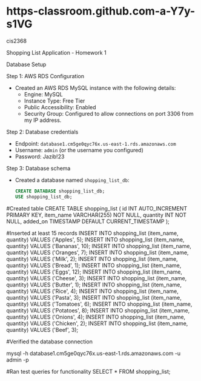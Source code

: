 # https-classroom.github.com-a-Y7y-s1VG
cis2368

 Shopping List Application - Homework 1

Database Setup

Step 1: AWS RDS Configuration
- Created an AWS RDS MySQL instance with the following details:
  - Engine: MySQL
  - Instance Type: Free Tier
  - Public Accessibility: Enabled
  - Security Group: Configured to allow connections on port 3306 from my IP address.

Step 2: Database credentials
- Endpoint: `database1.cm5ge0qyc76x.us-east-1.rds.amazonaws.com`
- Username: `admin` (or the username you configured)
- Password: Jazib!23

Step 3: Database schema
- Created a database named `shopping_list_db`:
  ```sql
  CREATE DATABASE shopping_list_db;
  USE shopping_list_db;

#Created table
CREATE TABLE shopping_list (
    id INT AUTO_INCREMENT PRIMARY KEY,
    item_name VARCHAR(255) NOT NULL,
    quantity INT NOT NULL,
    added_on TIMESTAMP DEFAULT CURRENT_TIMESTAMP
);

#Inserted at least 15 records
INSERT INTO shopping_list (item_name, quantity) VALUES ('Apples', 5);
INSERT INTO shopping_list (item_name, quantity) VALUES ('Bananas', 10);
INSERT INTO shopping_list (item_name, quantity) VALUES ('Oranges', 7);
INSERT INTO shopping_list (item_name, quantity) VALUES ('Milk', 2);
INSERT INTO shopping_list (item_name, quantity) VALUES ('Bread', 1);
INSERT INTO shopping_list (item_name, quantity) VALUES ('Eggs', 12);
INSERT INTO shopping_list (item_name, quantity) VALUES ('Cheese', 3);
INSERT INTO shopping_list (item_name, quantity) VALUES ('Butter', 1);
INSERT INTO shopping_list (item_name, quantity) VALUES ('Rice', 4);
INSERT INTO shopping_list (item_name, quantity) VALUES ('Pasta', 3);
INSERT INTO shopping_list (item_name, quantity) VALUES ('Tomatoes', 6);
INSERT INTO shopping_list (item_name, quantity) VALUES ('Potatoes', 8);
INSERT INTO shopping_list (item_name, quantity) VALUES ('Onions', 4);
INSERT INTO shopping_list (item_name, quantity) VALUES ('Chicken', 2);
INSERT INTO shopping_list (item_name, quantity) VALUES ('Beef', 3);

#Verified the database connection

mysql -h database1.cm5ge0qyc76x.us-east-1.rds.amazonaws.com -u admin -p

#Ran test queries for functionality
SELECT * FROM shopping_list;